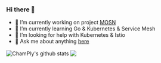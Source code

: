 ### Hi there 👋

- 🔭 I’m currently working on project [MOSN](https://github.com/mosn/mosn)
- 🌱 I’m currently learning Go & Kubernetes & Service Mesh
- 🤔 I’m looking for help with Kubernetes & Istio
- 💬 Ask me about anything [here](https://github.com/champly)

<a>
  <img align="center" src="https://github-readme-stats-git-masterrstaa-rickstaa.vercel.app/api?username=champly&show_icons=true&include_all_commits=true&theme=gruvbox" alt="ChamPly's github stats" />
</a>

<a>
  <img align="center" src="https://github-readme-stats-git-masterrstaa-rickstaa.vercel.app/api/top-langs/?username=champly&layout=compact&theme=gruvbox" />
</a>
